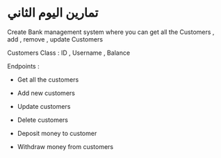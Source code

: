 # تمارين اليوم الثاني

Create Bank management system where you can get all the Customers , add , remove , update Customers

Customers Class :
ID , Username  , Balance

Endpoints :


- Get all the customers
- Add new customers
- Update customers
- Delete customers


- Deposit money to customer 
- Withdraw money from customers

